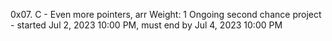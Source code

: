 0x07. C - Even more pointers, arr
 Weight: 1
 Ongoing second chance project - started Jul 2, 2023 10:00 PM, must end by Jul 4, 2023 10:00 PM
